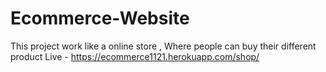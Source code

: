 # Ecommerce-Website
This project work like a online store , Where people can buy their different product 
Live - https://ecommerce1121.herokuapp.com/shop/
